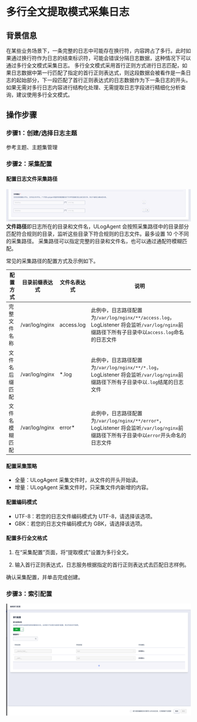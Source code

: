 # 多行全文提取模式采集日志

## 背景信息

在某些业务场景下，一条完整的日志中可能存在换行符，内容跨占了多行。此时如果通过换行符作为日志的结束标识符，可能会错误分隔日志数据，这种情况下可以通过多行全文模式采集日志。
多行全文模式采用首行正则方式进行日志匹配，如果日志数据中第一行匹配了指定的首行正则表达式，则这段数据会被看作是一条日志的起始部分，下一段匹配了首行正则表达式的日志数据作为下一条日志的开头。
如果无需对多行日志内容进行结构化处理、无需提取日志字段进行精细化分析查询，建议使用多行全文模式。

## 操作步骤

### 步骤1：创建/选择日志主题
参考主题、主题集管理

### 步骤2：采集配置

#### 配置日志文件采集路径
![文本路径](/images/text/text_path_1.png)
**文件路径**即日志所在的目录和文件名，ULogAgent 会按照采集路径中的目录部分匹配符合规则的目录，监听这些目录下符合规则的日志文件。最多设置 10 个不同的采集路径。
采集路径可以指定完整的目录和文件名，也可以通过通配符模糊匹配。

常见的采集路径的配置方式及示例如下。

| 配置方式       | 目录前缀表达式 | 文件名表达式 | 说明                                                         |
| -------------- | -------------- | ------------ | ------------------------------------------------------------ |
| 完整文件名称   | /var/log/nginx | access.log   | 此例中，日志路径配置为`/var/log/nginx/**/access.log`，LogListener 将会监听`/var/log/nginx`前缀路径下所有子目录中以`access.log`命名的日志文件 |
| 文件名后缀匹配 | /var/log/nginx | *.log        | 此例中，日志路径配置为`/var/log/nginx/**/*.log`，LogListener 将会监听`/var/log/nginx`前缀路径下所有子目录中以`.log`结尾的日志文件 |
| 文件名模糊匹配 | /var/log/nginx | error*       | 此例中，日志路径配置为`/var/log/nginx/**/error*`，LogListener 将会监听`/var/log/nginx`前缀路径下所有子目录中以`error`开头命名的日志文件 |

#### 配置采集策略
- 全量：ULogAgent 采集文件时，从文件的开头开始读。
- 增量：ULogAgent 采集文件时，只采集文件内新增的内容。

#### 配置编码模式
- UTF-8：若您的日志文件编码模式为 UTF-8，请选择该选项。
- GBK：若您的日志文件编码模式为 GBK，请选择该选项。

#### 配置多行全文格式

1. 在“采集配置”页面，将“提取模式”设置为多行全文。

2. 输入首行正则表达式，日志服务根据指定的首行正则表达式去匹配日志样例。

确认采集配置，并单击完成创建。

### 步骤3：索引配置
![文本路径](/images/text/text_index_1.png)